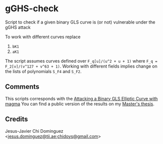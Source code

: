 # gGHS-check
Script to check if a given binary GLS curve is (or not) vulnerable under the gGHS attack

To work with different curves replace 
1. `bK1`
2. `aK1`

The script assumes curves defined over `F_q[u]/(u^2 + u + 1)` where `F_q = F_2[v]/(v^127 + v^63 + 1)`.
Working with different fields implies change on the lists of polynomials `S_F4` and `S_F2`.

## Comments
This scripts corresponds with the [Attacking a Binary GLS Elliptic Curve with magma](https://link.springer.com/chapter/10.1007/978-3-319-22174-8_17)
You can find a public version of the results on my [Master's thesis](https://repositorio.cinvestav.mx/bitstream/handle/cinvestav/2324/SSIT0013703.pdf?sequence=1).

## Credits
Jesus-Javier Chi Dominguez <jesus.dominguez@tii.ae;chidoys@gmail.com>
